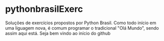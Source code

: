 # pythonbrasilExerc
Soluções de exercícios propostos por Python Brasil.
Como todo início em uma liguagem nova, é comum programar o tradicional "Olá Mundo", sendo assim aqui está.
Seja bem vindo ao início do github
